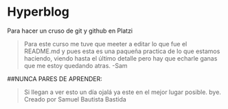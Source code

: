 # Hyperblog
Para hacer un cruso de git y github en Platzi
>Para este curso me tuve que meeter a editar lo que fue el README.md y pues esta es una paqueña practica de lo que estamos haciendo, viendo hasta el último detalle pero hay que echarle ganas que me estoy quedando atras.
>-Sam

##NUNCA PARES DE APRENDER:
>Si llegan a ver esto un día ojalá ya este en el mejor lugar posible. bye.
>Creado por Samuel Bautista Bastida

